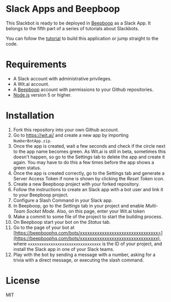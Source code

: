 # Slack Apps and Beepboop

This Slackbot is ready to be deployed in [Beepboop](https://beepboophq.com) as a Slack App. It belongs to the fifth part of a series of tutorials about Slackbots.

You can follow the [tutorial](http://sitepoint.com) to build this application or jump straight to the code.

# Requirements
- A Slack account with administrative privileges.
- A Wit.ai account.
- A [Beepboop](https://beepboophq.com) account with permissions to your Github repositories.
- [Node.js](https://nodejs.org/en/download/) version 5 or higher.

# Installation
1. Fork this repository into your own Github account.
2. Go to https://wit.ai/ and create a new app by importing `NumberBotApp.zip`.
3. Once the app is created, wait a few seconds and check if the circle next to the app name becomes green. As Wit.ai is still in beta, sometimes this doesn't happen, so go to the Settings tab to delete the app and create it again. You may have to do this a few times before the app shows a green status.
4. Once the app is created correctly, go to the Settings tab and generate a Server Access Token if none is shown by clicking the *Reset Token* icon.
5. Create a new Beepboop project with your forked repository.
6. Follow the instructions to create an Slack app with a bot user and link it to your Beepboop project.
7. Configure a Slash Command in your Slack app.
8. In Beepboop, go to the *Settings* tab in your project and enable *Multi-Team Socket Mode*. Also, on this page, enter your Wit.ai token
9. Make a commit to some file of the project to start the building process.
10. On Beepboop start your bot on the *Status* tab.
11. Go to the page of your bot at [https://beepboophq.com/bots/xxxxxxxxxxxxxxxxxxxxxxxxxxxxxxxx>](https://beepboophq.com/bots/xxxxxxxxxxxxxxxxxxxxxxxxxxxxxxxx), where `xxxxxxxxxxxxxxxxxxxxxxxxxxxxxxxx` is the ID of your project, and install the Slack app in one of your Slack teams. 
12. Play with the bot by sending a message with a number, asking for a trivia with a direct message, or executing the slash command.

# License
MIT